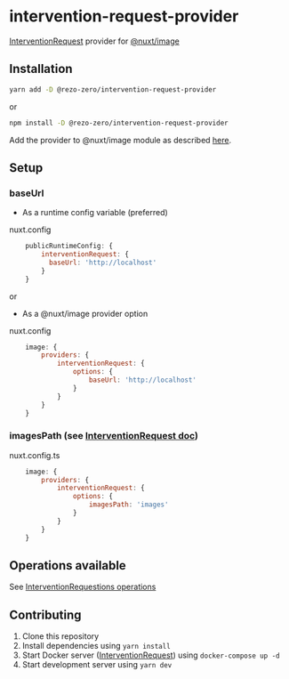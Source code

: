 # intervention-request-provider
[InterventionRequest](https://github.com/ambroisemaupate/intervention-request) provider for [@nuxt/image](https://github.com/nuxt/image)

## Installation

```sh
yarn add -D @rezo-zero/intervention-request-provider
```
or
```sh
npm install -D @rezo-zero/intervention-request-provider
```


Add the provider to @nuxt/image module as described [here](https://image.nuxtjs.org/advanced/custom-provider).

## Setup

### baseUrl

- As a runtime config variable (preferred)

nuxt.config
```js
    publicRuntimeConfig: {
        interventionRequest: {
          baseUrl: 'http://localhost'
        }
    }
```

or

- As a @nuxt/image provider option

nuxt.config
```js
    image: {
        providers: {
            interventionRequest: {
                options: {
                    baseUrl: 'http://localhost'
                }
            }
        }
    }
```

### imagesPath (see [InterventionRequest doc](https://github.com/ambroisemaupate/intervention-request#configuration))

nuxt.config.ts
```js
    image: {
        providers: {
            interventionRequest: {
                options: {
                    imagesPath: 'images'
                }
            }
        }
    }
```



## Operations available
See [InterventionRequestions operations](https://github.com/ambroisemaupate/intervention-request#available-operations)

## Contributing

1. Clone this repository
2. Install dependencies using `yarn install`
3. Start Docker server ([InterventionRequest](https://github.com/ambroisemaupate/intervention-request#ready-to-go-docker-image)) using `docker-compose up -d`
3. Start development server using `yarn dev`
